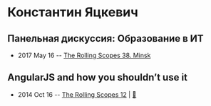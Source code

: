 # Константин Яцкевич

## Панельная дискуссия: Образование в ИТ
- 2017 May 16 -- [The Rolling Scopes 38. Minsk](https://www.youtube.com/watch?v=pgyoeqaNIzQ)    
## AngularJS and how you shouldn’t use it
- 2014 Oct 16 -- [The Rolling Scopes 12](https://www.youtube.com/watch?v=efM-0sxCUxs)  | [:notebook:](http://goo.gl/hYL3yP)  
